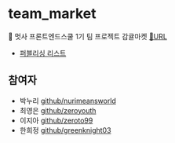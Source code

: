 # team_market

🦁 멋사 프론트엔드스쿨 1기 팀 프로젝트 감귤마켓 [🔗URL](https://nurimeansworld.github.io/team_market/)

- [퍼블리싱 리스트](https://nurimeansworld.github.io/team_market/html/index.html)

## 참여자

- 박누리 [github/nurimeansworld](https://github.com/nurimeansworld)
- 최영은 [github/zeroyouth](https://github.com/zeroyouth)
- 이지아 [github/zeroto99](https://github.com/zeroto99)
- 한희정 [github/greenknight03](https://github.com/greenknight03)
